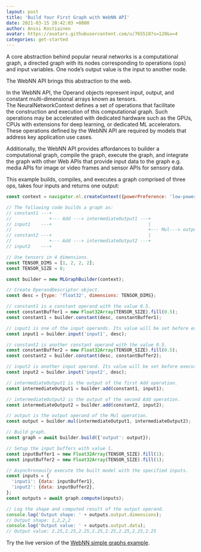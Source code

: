 ```yaml
---
layout: post
title: 'Build Your First Graph with WebNN API'
date: 2021-03-15 20:42:03 +0800
author: Anssi Kostiainen
avatar: https://avatars.githubusercontent.com/u/765510?s=120&v=4
categories: get-started
---
```


A core abstraction behind popular neural networks is a
computational graph, a directed graph with its nodes corresponding to
operations (ops) and input variables. One node’s output value is the input
to another node. 

The WebNN API brings this abstraction to the web.

In the WebNN API, the Operand objects represent
input, output, and constant multi-dimensional arrays known
as tensors. The NeuralNetworkContext defines a set of operations
that facilitate the construction and execution of this computational
graph. Such operations may be accelerated with dedicated hardware such as
the GPUs, CPUs with extensions for deep learning, or dedicated
ML accelerators. These operations defined by the WebNN API are required
by models that address key application use cases. 

<!-- more -->

Additionally,
the WebNN API provides affordances to builder a computational graph,
compile the graph, execute the graph, and integrate the graph with other Web
APIs that provide input data to the graph e.g. media APIs for image or
video frames and sensor APIs for sensory data.

This example builds,
compiles, and executes a graph comprised of three ops, takes four inputs
and returns one output:

```js
const context = navigator.ml.createContext({powerPreference: 'low-power'});

// The following code builds a graph as:
// constant1 ---+
//              +--- Add ---> intermediateOutput1 ---+
// input1    ---+                                    |
//                                                   +--- Mul---> output
// constant2 ---+                                    |
//              +--- Add ---> intermediateOutput2 ---+
// input2    ---+

// Use tensors in 4 dimensions.
const TENSOR_DIMS = [1, 2, 2, 2];
const TENSOR_SIZE = 8;

const builder = new MLGraphBuilder(context);

// Create OperandDescriptor object.
const desc = {type: 'float32', dimensions: TENSOR_DIMS};

// constant1 is a constant operand with the value 0.5.
const constantBuffer1 = new Float32Array(TENSOR_SIZE).fill(0.5);
const constant1 = builder.constant(desc, constantBuffer1);

// input1 is one of the input operands. Its value will be set before execution.
const input1 = builder.input('input1', desc);

// constant2 is another constant operand with the value 0.5.
const constantBuffer2 = new Float32Array(TENSOR_SIZE).fill(0.5);
const constant2 = builder.constant(desc, constantBuffer2);

// input2 is another input operand. Its value will be set before execution.
const input2 = builder.input('input2', desc);

// intermediateOutput1 is the output of the first Add operation.
const intermediateOutput1 = builder.add(constant1, input1);

// intermediateOutput2 is the output of the second Add operation.
const intermediateOutput2 = builder.add(constant2, input2);

// output is the output operand of the Mul operation.
const output = builder.mul(intermediateOutput1, intermediateOutput2);

// Build graph.
const graph = await builder.build({'output': output});

// Setup the input buffers with value 1.
const inputBuffer1 = new Float32Array(TENSOR_SIZE).fill(1);
const inputBuffer2 = new Float32Array(TENSOR_SIZE).fill(1);

// Asynchronously execute the built model with the specified inputs.
const inputs = {
  'input1': {data: inputBuffer1},
  'input2': {data: inputBuffer2},
};
const outputs = await graph.compute(inputs);

// Log the shape and computed result of the output operand.
console.log('Output shape: ' + outputs.output.dimensions);
// Output shape: 1,2,2,2
console.log('Output value: ' + outputs.output.data);
// Output value: 2.25,2.25,2.25,2.25,2.25,2.25,2.25,2.25
```

Try the live version of the [WebNN simple graphs example](hhttps://webmachinelearning.github.io/webnn-samples/code/).